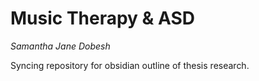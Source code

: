 # Music Therapy & ASD
_Samantha Jane Dobesh_

Syncing repository for obsidian outline of thesis research.
